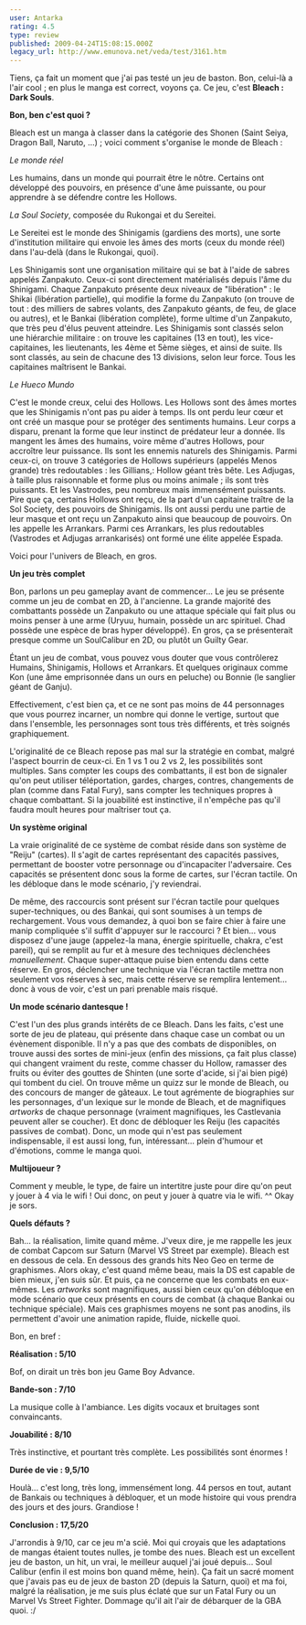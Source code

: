 ```yaml
---
user: Antarka
rating: 4.5
type: review
published: 2009-04-24T15:08:15.000Z
legacy_url: http://www.emunova.net/veda/test/3161.htm
---
```

Tiens, ça fait un moment que j'ai pas testé un jeu de baston. Bon, celui-là a l'air cool ; en plus le manga est correct, voyons ça. Ce jeu, c'est **Bleach : Dark Souls**.  

  

**Bon, ben c'est quoi ?**  

  

Bleach est un manga à classer dans la catégorie des Shonen (Saint Seiya, Dragon Ball, Naruto, ...) ; voici comment s'organise le monde de Bleach :  

  

_Le monde réel_  

Les humains, dans un monde qui pourrait être le nôtre. Certains ont développé des pouvoirs, en présence d'une âme puissante, ou pour apprendre à se défendre contre les Hollows.  

  

_La Soul Society_, composée du Rukongai et du Sereitei.  

Le Sereitei est le monde des Shinigamis (gardiens des morts), une sorte d'institution militaire qui envoie les âmes des morts (ceux du monde réel) dans l'au-delà (dans le Rukongai, quoi).  

  

Les Shinigamis sont une organisation militaire qui se bat à l'aide de sabres appelés Zanpakuto. Ceux-ci sont directement matérialisés depuis l'âme du Shinigami. Chaque Zanpakuto présente deux niveaux de "libération" : le Shikai (libération partielle), qui modifie la forme du Zanpakuto (on trouve de tout : des milliers de sabres volants, des Zanpakuto géants, de feu, de glace ou autres), et le Bankai (libération complète), forme ultime d'un Zanpakuto, que très peu d'élus peuvent atteindre. Les Shinigamis sont classés selon une hiérarchie militaire : on trouve les capitaines (13 en tout), les vice-capitaines, les lieutenants, les 4ème et 5ème sièges, et ainsi de suite. Ils sont classés, au sein de chacune des 13 divisions, selon leur force. Tous les capitaines maîtrisent le Bankai.  

  

_Le Hueco Mundo_  

C'est le monde creux, celui des Hollows. Les Hollows sont des âmes mortes que les Shinigamis n'ont pas pu aider à temps. Ils ont perdu leur cœur et ont créé un masque pour se protéger des sentiments humains. Leur corps a disparu, prenant la forme que leur instinct de prédateur leur a donnée. Ils mangent les âmes des humains, voire même d'autres Hollows, pour accroître leur puissance. Ils sont les ennemis naturels des Shinigamis. Parmi ceux-ci, on trouve 3 catégories de Hollows supérieurs (appelés Menos grande) très redoutables : les Gillians,: Hollow géant très bête. Les Adjugas, à taille plus raisonnable et forme plus ou moins animale ; ils sont très puissants. Et les Vastrodes, peu nombreux mais immensément puissants. Pire que ça, certains Hollows ont reçu, de la part d'un capitaine traître de la Sol Society, des pouvoirs de Shinigamis. Ils ont aussi perdu une partie de leur masque et ont reçu un Zanpakuto ainsi que beaucoup de pouvoirs. On les appelle les Arrankars. Parmi ces Arrankars, les plus redoutables (Vastrodes et Adjugas arrankarisés) ont formé une élite appelée Espada.  

  

Voici pour l'univers de Bleach, en gros.  

  

**Un jeu très complet**  

  

Bon, parlons un peu gameplay avant de commencer... Le jeu se présente comme un jeu de combat en 2D, à l'ancienne. La grande majorité des combattants possède un Zanpakuto ou une attaque spéciale qui fait plus ou moins penser à une arme (Uryuu, humain, possède un arc spirituel. Chad possède une espèce de bras hyper développé). En gros, ça se présenterait presque comme un SoulCalibur en 2D, ou plutôt un Guilty Gear.  

  

Étant un jeu de combat, vous pouvez vous douter que vous contrôlerez Humains, Shinigamis, Hollows et Arrankars. Et quelques originaux comme Kon (une âme emprisonnée dans un ours en peluche) ou Bonnie (le sanglier géant de Ganju).  

  

Effectivement, c'est bien ça, et ce ne sont pas moins de 44 personnages que vous pourrez incarner, un nombre qui donne le vertige, surtout que dans l'ensemble, les personnages sont tous très différents, et très soignés graphiquement.  

  

L'originalité de ce Bleach repose pas mal sur la stratégie en combat, malgré l'aspect bourrin de ceux-ci. En 1 vs 1 ou 2 vs 2, les possibilités sont multiples. Sans compter les coups des combattants, il est bon de signaler qu'on peut utiliser téléportation, gardes, charges, contres, changements de plan (comme dans Fatal Fury), sans compter les techniques propres à chaque combattant. Si la jouabilité est instinctive, il n'empêche pas qu'il faudra moult heures pour maîtriser tout ça.  

  

**Un système original**  

  

La vraie originalité de ce système de combat réside dans son système de "Reiju" (cartes). Il s'agit de cartes représentant des capacités passives, permettant de booster votre personnage ou d'incapaciter l'adversaire. Ces capacités se présentent donc sous la forme de cartes, sur l'écran tactile. On les débloque dans le mode scénario, j'y reviendrai.  

  

De même, des raccourcis sont présent sur l'écran tactile pour quelques super-techniques, ou des Bankai, qui sont soumises à un temps de rechargement. Vous vous demandez, à quoi bon se faire chier à faire une manip compliquée s'il suffit d'appuyer sur le raccourci ? Et bien... vous disposez d'une jauge (appelez-la mana, énergie spirituelle, chakra, c'est pareil), qui se remplit au fur et à mesure des techniques déclenchées _manuellement_. Chaque super-attaque puise bien entendu dans cette réserve. En gros, déclencher une technique via l'écran tactile mettra non seulement vos réserves à sec, mais cette réserve se remplira lentement... donc à vous de voir, c'est un pari prenable mais risqué.  

  

**Un mode scénario dantesque !**  

  

C'est l'un des plus grands intérêts de ce Bleach. Dans les faits, c'est une sorte de jeu de plateau, qui présente dans chaque case un combat ou un évènement disponible. Il n'y a pas que des combats de disponibles, on trouve aussi des sortes de mini-jeux (enfin des missions, ça fait plus classe) qui changent vraiment du reste, comme chasser du Hollow, ramasser des fruits ou éviter des gouttes de Shinten (une sorte d'acide, si j'ai bien pigé) qui tombent du ciel. On trouve même un quizz sur le monde de Bleach, ou des concours de manger de gâteaux. Le tout agrémente de biographies sur les personnages, d'un lexique sur le monde de Bleach, et de magnifiques _artworks_ de chaque personnage (vraiment magnifiques, les Castlevania peuvent aller se coucher). Et donc de débloquer les Reiju (les capacités passives de combat). Donc, un mode qui n'est pas seulement indispensable, il est aussi long, fun, intéressant... plein d'humour et d'émotions, comme le manga quoi.  

  

**Multijoueur ?**  

  

Comment y meuble, le type, de faire un intertitre juste pour dire qu'on peut y jouer à 4 via le wifi ! Oui donc, on peut y jouer à quatre via le wifi. ^^ Okay je sors.  

  

**Quels défauts ?**  

  

Bah... la réalisation, limite quand même. J'veux dire, je me rappelle les jeux de combat Capcom sur Saturn (Marvel VS Street par exemple). Bleach est en dessous de cela. En dessous des grands hits Neo Geo en terme de graphismes. Alors okay, c'est quand même beau, mais la DS est capable de bien mieux, j'en suis sûr. Et puis, ça ne concerne que les combats en eux-mêmes. Les _artworks_ sont magnifiques, aussi bien ceux qu'on débloque en mode scénario que ceux présents en cours de combat (à chaque Bankai ou technique spéciale). Mais ces graphismes moyens ne sont pas anodins, ils permettent d'avoir une animation rapide, fluide, nickelle quoi.  

  

Bon, en bref :  

  

**Réalisation : 5/10**  

  

Bof, on dirait un très bon jeu Game Boy Advance.  

  

**Bande-son : 7/10**  

  

La musique colle à l'ambiance. Les digits vocaux et bruitages sont convaincants.  

  

**Jouabilité : 8/10**  

  

Très instinctive, et pourtant très complète. Les possibilités sont énormes !  

  

**Durée de vie : 9,5/10**  

  

Houlà... c'est long, très long, immensément long. 44 persos en tout, autant de Bankais ou techniques à débloquer, et un mode histoire qui vous prendra des jours et des jours. Grandiose !  

  

**Conclusion : 17,5/20**  

  

J'arrondis à 9/10, car ce jeu m'a scié. Moi qui croyais que les adaptations de mangas étaient toutes nulles, je tombe des nues. Bleach est un excellent jeu de baston, un hit, un vrai, le meilleur auquel j'ai joué depuis... Soul Calibur (enfin il est moins bon quand même, hein). Ça fait un sacré moment que j'avais pas eu de jeux de baston 2D (depuis la Saturn, quoi) et ma foi, malgré la réalisation, je me suis plus éclaté que sur un Fatal Fury ou un Marvel Vs Street Fighter. Dommage qu'il ait l'air de débarquer de la GBA quoi. :/